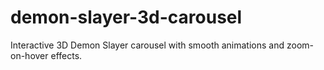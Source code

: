 # demon-slayer-3d-carousel
Interactive 3D Demon Slayer carousel with smooth animations and zoom-on-hover effects.
